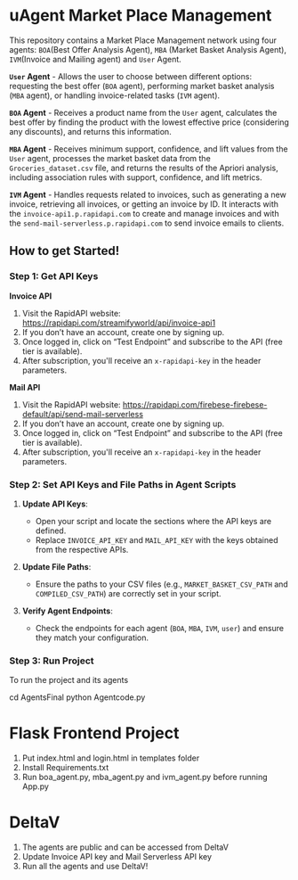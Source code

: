 # uAgent Market Place Management

This repository contains a Market Place Management network using four agents: `BOA`(Best Offer Analysis Agent), `MBA` (Market Basket Analysis Agent), `IVM`(Invoice and Mailing agent) and `User` Agent.

**`User` Agent** - Allows the user to choose between different options: requesting the best offer (`BOA` agent), performing market basket analysis (`MBA` agent), or handling invoice-related tasks (`IVM` agent).

**`BOA` Agent** - Receives a product name from the `User` agent, calculates the best offer by finding the product with the lowest effective price (considering any discounts), and returns this information.

**`MBA` Agent** - Receives minimum support, confidence, and lift values from the `User` agent, processes the market basket data from the `Groceries_dataset.csv` file, and returns the results of the Apriori analysis, including association rules with support, confidence, and lift metrics.

**`IVM` Agent** - Handles requests related to invoices, such as generating a new invoice, retrieving all invoices, or getting an invoice by ID. It interacts with the `invoice-api1.p.rapidapi.com` to create and manage invoices and with the `send-mail-serverless.p.rapidapi.com` to send invoice emails to clients.

## How to get Started!
### Step 1: Get API Keys

**Invoice API**
1.  Visit the RapidAPI website: https://rapidapi.com/streamifyworld/api/invoice-api1
2.  If you don’t have an account, create one by signing up.
3.  Once logged in, click on “Test Endpoint” and subscribe to the API (free tier is available).
4.  After subscription, you'll receive an `x-rapidapi-key` in the header parameters.

**Mail API** 

1.  Visit the RapidAPI website: https://rapidapi.com/firebese-firebese-default/api/send-mail-serverless
2.  If you don’t have an account, create one by signing up.
3.  Once logged in, click on “Test Endpoint” and subscribe to the API (free tier is available).
4.  After subscription, you'll receive an `x-rapidapi-key` in the header parameters.

### Step 2: Set API Keys and File Paths in Agent Scripts

1.  **Update API Keys**:
    
    -   Open your script and locate the sections where the API keys are defined.
    -   Replace `INVOICE_API_KEY` and `MAIL_API_KEY` with the keys obtained from the respective APIs.
2.  **Update File Paths**:

    -   Ensure the paths to your CSV files (e.g., `MARKET_BASKET_CSV_PATH` and `COMPILED_CSV_PATH`) are correctly set in your script.
4.  **Verify Agent Endpoints**:
    
    -   Check the endpoints for each agent (`BOA`, `MBA`, `IVM`, `user`) and ensure they match your configuration.

### Step 3: Run Project

To run the project and its agents

cd AgentsFinal
python Agentcode.py

# Flask Frontend Project
1. Put index.html and login.html in templates folder
2. Install Requirements.txt
3. Run boa_agent.py, mba_agent.py and ivm_agent.py before running App.py

# DeltaV
1. The agents are public and can be accessed from DeltaV
2. Update Invoice API key and Mail Serverless API key
3. Run all the agents and use DeltaV!
